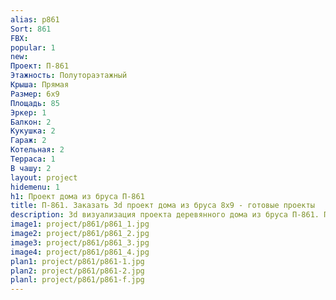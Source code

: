 ```yaml
---
alias: p861
Sort: 861
FBX: 
popular: 1
new: 
Проект: П-861
Этажность: Полутораэтажный
Крыша: Прямая
Размер: 6х9
Площадь: 85
Эркер: 1
Балкон: 2
Кукушка: 2
Гараж: 2
Котельная: 2
Терраса: 1
В чашу: 2
layout: project
hidemenu: 1
h1: Проект дома из бруса П-861
title: П-861. Заказать 3d проект дома из бруса 8х9 - готовые проекты
description: 3d визуализация проекта деревянного дома из бруса П-861. Площадь 85 м2, размер 8х9. Вы можете внести любые изменения в проект.
image1: project/p861/p861_1.jpg
image2: project/p861/p861_2.jpg
image3: project/p861/p861_3.jpg
image4: project/p861/p861_4.jpg
plan1: project/p861/p861-1.jpg
plan2: project/p861/p861-2.jpg
planl: project/p861/p861-f.jpg
---
```

